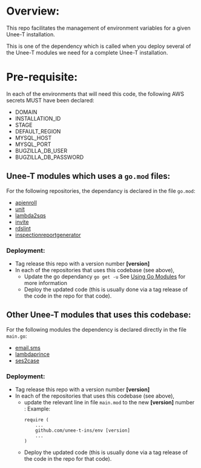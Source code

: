 # Overview:

This repo facilitates the management of environment variables for a given Unee-T installation.

This is one of the dependency which is called when you deploy several of the Unee-T modules we need for a complete Unee-T installation.

# Pre-requisite:

In each of the environments that will need this code, the following AWS secrets MUST have been declared:
- DOMAIN
- INSTALLATION_ID
- STAGE
- DEFAULT_REGION
- MYSQL_HOST
- MYSQL_PORT
- BUGZILLA_DB_USER
- BUGZILLA_DB_PASSWORD

## Unee-T modules which uses a `go.mod` files:

For the following repositories, the dependancy is declared in the file `go.mod`:
- [apienroll](https://github.com/unee-t/apienroll)
- [unit](https://github.com/unee-t/unit)
- [lambda2sqs](https://github.com/unee-t/lambda2sqs)
- [invite](https://github.com/unee-t/invite)
- [rdslint](https://github.com/unee-t/rdslint)
- [inspectionreportgenerator](https://github.com/unee-t/inspectionreportgenerator)

### Deployment:

- Tag release this repo with a version number **[version]**
- In each of the repositories that uses this codebase (see above), 
  - Update the go dependancy
    `go get -u`
    See [Using Go Modules](https://blog.golang.org/using-go-modules) for more information
  - Deploy the updated code (this is usually done via a tag release of the code in the repo for that code).

## Other Unee-T modules that uses this codebase:

For the following modules the dependency is declared directly in the file `main.go`:
- [email.sms](https://github.com/unee-t/email2sms)
- [lambdaprince](https://github.com/unee-t/lambdaprince)
- [ses2case](https://github.com/unee-t/ses2case)

### Deployment:

- Tag release this repo with a version number **[version]**
- In each of the repositories that uses this codebase (see above), 
  - update the relevant line in file `main.mod` to the new **[version]** number :
    Example:
    ```
    require (
    	...
	    github.com/unee-t-ins/env [version]
	    ...
    )
    ```
  - Deploy the updated code (this is usually done via a tag release of the code in the repo for that code).